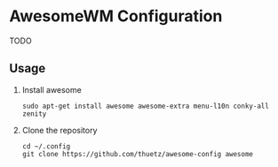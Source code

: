 AwesomeWM Configuration
=======================
TODO

Usage
-----
1. Install awesome
   ```
   sudo apt-get install awesome awesome-extra menu-l10n conky-all zenity
   ```

2. Clone the repository
   ```
   cd ~/.config
   git clone https://github.com/thuetz/awesome-config awesome
   ```
